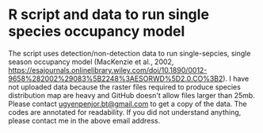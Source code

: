 # R script and data to run single species occupancy model

The script uses detection/non-detection data to run single-sepcies, single season occupancy model (MacKenzie et al., 2002, https://esajournals.onlinelibrary.wiley.com/doi/10.1890/0012-9658%282002%29083%5B2248%3AESORWD%5D2.0.CO%3B2).
I have not uploaded data because the raster files required to produce species distribution map are heavy and GitHub doesn't allow files larger than 25mb.
Please contact ugyenpenjor.bt@gmail.com to get a copy of the data. 
The codes are annotated for readability. If you did not understand anything, please contact me in the above email address. 
